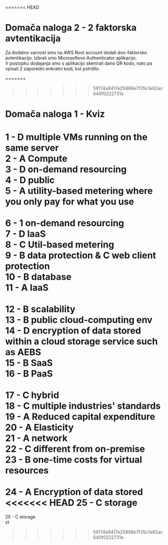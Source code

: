 <<<<<<< HEAD
# Domača naloga 2 - 2 faktorska avtentikacija
Za dodatno varnost smo na AWS Root account dodali dvo-faktorsko avtentikacijo. Izbrali smo Microsoftovo Authenticator aplikacijo.<br/>
V postopku dodajanja smo s aplikacijo skenirali dano QR kodo, nato pa vpisali 2 zaporedni enkratni kodi, kot potrdilo.

=======
>>>>>>> 59174a9417e25898e7f35c1e82ac640f0222731e
# Domača naloga 1 - Kviz
1 - D multiple VMs running on the same server <br />
2 - A Compute <br />
3 - D on-demand resourcing <br />
4 - D public <br />
5 - A utility-based metering where you only pay for what you use <br />
 <br />
6 - 1 on-demand resourcing <br />
7 - D IaaS <br />
8 - C Util-based metering <br />
9 - B data protection & C web client protection <br />
10 - B database <br />
11 - A IaaS <br />
 <br />
12 - B scalability <br />
13 - B public cloud-computing env <br />
14 - D encryption of data stored within a cloud storage service such as AEBS <br />
15 - B SaaS <br />
16 - B PaaS <br />
 <br />
17 - C hybrid <br />
18 - C multiple industries' standards <br />
19 - A Reduced capital expenditure <br />
20 - A Elasticity <br />
21 - A network <br />
22 - C different from on-premise <br />
23 - B one-time costs for virtual resources <br />
 <br />
24 - A Encryption of data stored <br />
<<<<<<< HEAD
25 - C storage <br />
=======
25 - C storage <br />zt
>>>>>>> 59174a9417e25898e7f35c1e82ac640f0222731e
